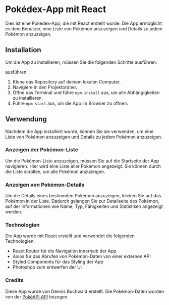 # Pokédex-App mit React

Dies ist eine Pokédex-App, die mit React erstellt wurde. Die App ermöglicht es dem Benutzer, eine Liste von Pokémon anzuzeigen und Details zu jedem Pokémon anzuzeigen.

## Installation

Um die App zu installieren, müssen Sie die folgenden Schritte ausführen:

ausführen:

1. Klone das Repository auf deinem lokalen Computer.
2. Navigiere in den Projektordner.
3. Öffne das Terminal und führe `npm install` aus, um alle Abhängigkeiten zu installieren.
4. Führe `npm start` aus, um die App im Browser zu öffnen.

## Verwendung

Nachdem die App installiert wurde, können Sie sie verwenden, um eine Liste von Pokémon anzuzeigen und Details zu jedem Pokémon anzuzeigen.

### Anzeigen der Pokémon-Liste

Um die Pokémon-Liste anzuzeigen, müssen Sie auf die Startseite der App navigieren. Hier wird eine Liste aller Pokémon angezeigt. Sie können durch die Liste scrollen, um alle Pokémon anzuzeigen.

### Anzeigen von Pokémon-Details

Um die Details eines bestimmten Pokémon anzuzeigen, klicken Sie auf das Pokémon in der Liste. Dadurch gelangen Sie zur Detailseite des Pokémon, auf der Informationen wie Name, Typ, Fähigkeiten und Statistiken angezeigt werden.

### Technologien

Die App wurde mit React erstellt und verwendet die folgenden Technologien:

- React Router für die Navigation innerhalb der App
- Axios für das Abrufen von Pokémon-Daten von einer externen API
- Styled Components für das Styling der App
- Photoshop zum entwerfen der UI

### Credits

Diese App wurde von Dennis Buchwald erstellt. Die Pokémon-Daten wurden von der [PokéAPI API](https://pokeapi.co/) bezogen.